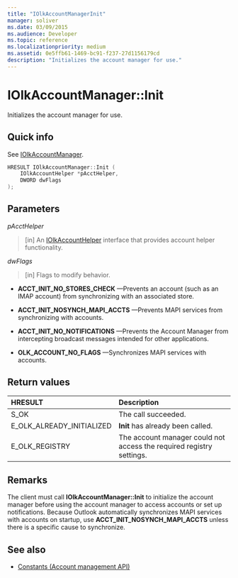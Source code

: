 ```yaml
---
title: "IOlkAccountManagerInit"
manager: soliver
ms.date: 03/09/2015
ms.audience: Developer
ms.topic: reference
ms.localizationpriority: medium
ms.assetid: 0e5ffb61-1469-bc91-f237-27d1156179cd
description: "Initializes the account manager for use."
---
```


# IOlkAccountManager::Init

Initializes the account manager for use.
  
## Quick info

See [IOlkAccountManager](iolkaccountmanager.md).
  
```cpp
HRESULT IOlkAccountManager::Init (  
    IOlkAccountHelper *pAcctHelper, 
    DWORD dwFlags 
);

```

## Parameters

_pAcctHelper_
  
> [in] An [IOlkAccountHelper](iolkaccounthelper.md) interface that provides account helper functionality. 
    
_dwFlags_
  
> [in] Flags to modify behavior.
    
   - **ACCT_INIT_NO_STORES_CHECK** —Prevents an account (such as an IMAP account) from synchronizing with an associated store. 
    
   - **ACCT_INIT_NOSYNCH_MAPI_ACCTS** —Prevents MAPI services from synchronizing with accounts. 
   
   - **ACCT_INIT_NO_NOTIFICATIONS** —Prevents the Account Manager from intercepting broadcast messages intended for other applications. 
   
   - **OLK_ACCOUNT_NO_FLAGS** —Synchronizes MAPI services with accounts. 
    
## Return values

|**HRESULT**|**Description**|
|:-----|:-----|
|S_OK  <br/> |The call succeeded.  <br/> |
|E_OLK_ALREADY_INITIALIZED  <br/> |**Init** has already been called.  <br/> |
|E_OLK_REGISTRY  <br/> |The account manager could not access the required registry settings.  <br/> |
   
## Remarks

The client must call **IOlkAccountManager::Init** to initialize the account manager before using the account manager to access accounts or set up notifications. Because Outlook automatically synchronizes MAPI services with accounts on startup, use **ACCT_INIT_NOSYNCH_MAPI_ACCTS** unless there is a specific cause to synchronize. 
  
## See also

- [Constants (Account management API)](constants-account-management-api.md)

